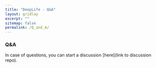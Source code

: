 ```yaml
---
title: "DeepLife - Q&A"
layout: gridlay
excerpt: ""
sitemap: false
permalink: /Q_and_A/
---
```


### Q&A

In case of questions, you can start a discussion [here](link to discussion repo).

<br>
<br>
